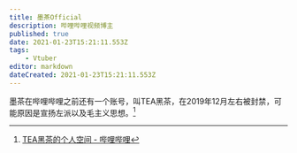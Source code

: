 ```yaml
---
title: 墨茶Official
description: 哔哩哔哩视频博主
published: true
date: 2021-01-23T15:21:11.553Z
tags:
    - Vtuber
editor: markdown
dateCreated: 2021-01-23T15:21:11.553Z
---
```


墨茶在哔哩哔哩之前还有一个账号，叫TEA黑茶，在2019年12月左右被封禁，可能原因是宣扬左派以及毛主义思想。[^bt_teabm]

[^bt_teabm]: [TEA黑茶的个人空间 - 哔哩哔哩](https://archive.is/vxgqq "https://space.bilibili.com/367407897/dynamic")

<!--
+ [全网热议:B站最惨UP主活活饿死，让网友彻底破防痛哭！ www.wenxuecity.com](https://web.archive.org/web/20210123134549/https://www.wenxuecity.com/news/2021/01/22/10260436.html)
+ [洗地文出炉！《记者探访墨茶official生前居住的家》，很惭愧，要恶心下葱友了 - 新·品葱](https://web.archive.org/web/20210123143636/https://pincong.rocks/article/28853)
+ [墨茶Official的个人空间 - 哔哩哔哩](https://archive.is/jjZSO "https://space.bilibili.com/212535360/dynamic")
+ [然而我还在病床上躺着，令人感叹。 - 墨茶Official的动态-哔哩哔哩](https://archive.vn/2wgBR "https://t.bilibili.com/474984358869585240")
+ [我老想吃草莓了。最近被病折磨的吃什么吐什么，然后特别特别想吃草莓。。。可惜草莓太贵了。 - 墨茶Official的动态-哔哩哔哩](https://archive.vn/kHQwF "https://t.bilibili.com/473891946824791959")
+ [【回忆录】探访墨茶生前（去世）时的出租屋（周围） - 哔哩哔哩](https://archive.is/V09dc "https://www.bilibili.com/read/cv9434993")
+ [记录墨茶生前（去世）时的房子（出租屋）【墨茶official吧】_百度贴吧](https://web.archive.org/web/20210125065220/https://tieba.baidu.com/p/7204111664)
+ [官媒开始编造墨茶叛逆 - 2047论坛，自由人的精神角落](https://web.archive.org/web/20210124125342/https://pincong.org/t/10848)
+ [【搬运】B站UP主墨茶酮症酸中毒死亡纪事 - 新·品葱](https://web.archive.org/web/20210124121142/https://www.pincong.rocks/article/28821)
-->
